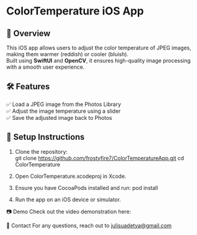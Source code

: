 # ColorTemperature iOS App

## 📌 Overview  
This iOS app allows users to adjust the color temperature of JPEG images, making them warmer (reddish) or cooler (bluish).  
Built using **SwiftUI** and **OpenCV**, it ensures high-quality image processing with a smooth user experience.  

## 🛠  Features  
✅ Load a JPEG image from the Photos Library  
✅ Adjust the image temperature using a slider    
✅ Save the adjusted image back to Photos  

## 🚀 Setup Instructions  
1. Clone the repository:  
git clone https://github.com/frostyfire7/ColorTemperatureApp.git
cd ColorTemperature

2. Open ColorTemperature.xcodeproj in Xcode.

3. Ensure you have CocoaPods installed and run:
pod install

4. Run the app on an iOS device or simulator.

📷 Demo
Check out the video demonstration here: 

📩 Contact
For any questions, reach out to julisuadetya@gmail.com

